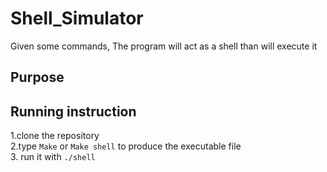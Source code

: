 # Shell_Simulator
Given some commands, The program will act as a shell than will execute it

## Purpose


## Running instruction
1.clone the repository \
2.type `Make` or `Make shell` to produce the executable file \
3. run it with `./shell`
